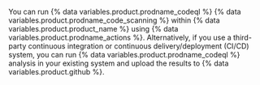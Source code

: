 You can run {% data variables.product.prodname_codeql %} {% data variables.product.prodname_code_scanning %} within {% data variables.product.product_name %} using {% data variables.product.prodname_actions %}. Alternatively, if you use a third-party continuous integration or continuous delivery/deployment (CI/CD) system, you can run {% data variables.product.prodname_codeql %} analysis in your existing system and upload the results to {% data variables.product.github %}.
